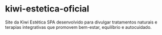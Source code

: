 # kiwi-estetica-oficial
Site da Kiwi Estética SPA desenvolvido para divulgar tratamentos naturais e terapias integrativas que promovem bem-estar, equilíbrio e autocuidado.
